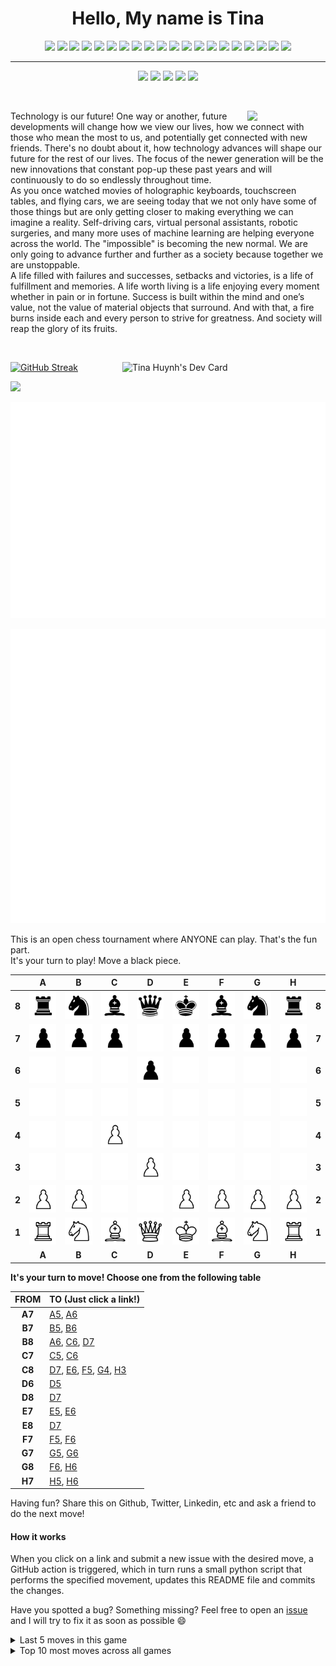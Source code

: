 <h1 align="center">Hello, My name is Tina</h1>

 <p align="center">
  <img src="https://img.shields.io/badge/-HTML5-E34F26?style=for-the-badge&logo=html5&logoColor=white"/>
  <img src="https://img.shields.io/badge/-CSS3-1572B6?style=for-the-badge&logo=css3"/>
  <img src="https://img.shields.io/badge/-JavaScript-black?style=for-the-badge&logo=javascript"/>
  <img src="https://img.shields.io/badge/-Bootstrap-563D7C?style=for-the-badge&logo=bootstrap"/>
  <img src="https://img.shields.io/badge/-Python-yellow?style=for-the-badge&logo=python"/>
  <img src="https://img.shields.io/badge/-Flask-gray?style=for-the-badge&logo=flask"/>
  <img src="https://img.shields.io/badge/-MySQL-212121?style=for-the-badge&logo=mysql"/>
  <img src="https://img.shields.io/badge/-Postman-FFF?style=for-the-badge&logo=postman"/>
  <img src="https://img.shields.io/badge/-Express-22AE5A?style=for-the-badge&logo=express"/>
  <img src="https://img.shields.io/badge/-Nodejs-white?style=for-the-badge&logo=Node.js"/>
  <img src="https://img.shields.io/badge/-React-212121?style=for-the-badge&logo=react"/>
  <img src="https://img.shields.io/badge/-MUI-0A1929?style=for-the-badge&logo=mui"/>
  <img src="https://img.shields.io/badge/-Sass-ED087D?style=for-the-badge&logo=sass"/>
  <img src="https://img.shields.io/badge/-MongoDB-FFF?style=for-the-badge&logo=mongodb"/>
  <img src="https://img.shields.io/badge/-Java-E34A86?style=for-the-badge&logo=java"/>
  <img src="https://img.shields.io/badge/-Spring-166E3A?style=for-the-badge&logo=spring"/>
  <img src="https://img.shields.io/badge/-VSCode-282A36?style=for-the-badge&logo=visualstudiocode"/>
  <img src="https://img.shields.io/badge/-Markdown-0e99da?style=for-the-badge&logo=markdown"/>
  <img src="https://img.shields.io/badge/-GitHub-0D1117?style=for-the-badge&logo=github"/>
  <img src="https://img.shields.io/badge/-Git-black?style=for-the-badge&logo=git"/>
  </p>
  
  <hr>
  
  <div align="center">
  <a href="https://www.linkedin.com/in/tinamchuynh/"><img src="https://img.shields.io/badge/-LinkedIn-blue?style=flat&color=a1242c&logo=linkedin&logoColor=E0E0E0"></a>
  <a href="https://dev.to/tmchuynh"><img src="https://img.shields.io/badge/-DEV.to-blue?style=flat&color=E0E0E0&logo=dev.to&logoColor=a1242c"></a>
  <a href="mailto:tinamchuynh@gmail.com"><img src="https://img.shields.io/badge/-Gmail-white?style=flat&amp;logo=gmail&amp;logoColor=E0E0E0&color=a1242c"></a>
  <a href="https://drive.google.com/file/d/1uNFStrjjcdi1dvPCN3Ubs3p8XoaDCWJh/view?usp=sharing"><img src="https://img.shields.io/badge/-Resume-red?style=flat&color=a1242c&logo=adobe-acrobat-reader&logoColor=E0E0E0"></a>
  <a href="https://twitter.com/tinamchuynh"><img src="https://img.shields.io/badge/-Twitter-white?style=flat&logo=twitter&logoColor=a1242c&color=E0E0E0"></a>
  </p>
</div>

<div align="right">

  &nbsp;
  
  <img align="right" src="https://github.com/tmchuynh/tmchuynh/blob/1af489ab39e53ecee8ceb5c2b7c0288370b8f735/images/Logo.png" width="125"/>
 


  <p align="left">Technology is our future! One way or another, future developments will change how we view our lives, how we connect with those who mean the most to us, and potentially get connected with new friends. There's no doubt about it, how technology advances will shape our future for the rest of our lives. The focus of the newer generation will be the new innovations that constant pop-up these past years and will continuously to do so endlessly throughout time.
    <br>
    As you once watched movies of holographic keyboards, touchscreen tables, and flying cars, we are seeing today that we not only have some of those things but are only getting closer to making everything we can imagine a reality. Self-driving cars, virtual personal assistants, robotic surgeries, and many more uses of machine learning are helping everyone across the world. The "impossible" is becoming the new normal. We are only going to advance further and further as a society because together we are unstoppable.
    <br>
    A life filled with failures and successes, setbacks and victories, is a life of fulfillment and memories. A life
worth living is a life enjoying every moment whether in pain or in fortune. Success is built within the mind
and one’s value, not the value of material objects that surround. And with that, a fire burns inside each
and every person to strive for greatness. And society will reap the glory of its fruits.</p>
</div>




<br>

  <a href="https://app.daily.dev/tmchuynh"><img align="right" src="https://github.com/tmchuynh/tmchuynh/blob/master/devcard.svg" width="325" alt="Tina Huynh's Dev Card"/></a>
  
  [![GitHub Streak](https://github-readme-streak-stats.herokuapp.com?user=tmchuynh&theme=dark&hide_border=true&border_radius=4.6&card_width=476&stroke=EB001F&ring=EB0A02&currStreakLabel=EBEBEB)](https://git.io/streak-stats)
  

   <div id="header">
  <img src="https://media.giphy.com/media/j5hWF2V3RlNGItTkGc/giphy.gif" width="250"/>
 </div>
  
  
![isocalendar metric](/metrics.plugin.isocalendar.fullyear.svg)

![Activity](/metrics.plugin.activity.svg)

This is an open chess tournament where ANYONE can play. That's the fun part.  
It's your turn to play! Move a <!-- BEGIN TURN -->black<!-- END TURN --> piece.

<!-- BEGIN CHESS BOARD -->
|   | A | B | C | D | E | F | G | H |   |
|---|:-:|:-:|:-:|:-:|:-:|:-:|:-:|:-:|:-:|
| **8** | <img src="img/black/rook.png" width=50px> | <img src="img/black/knight.png" width=50px> | <img src="img/black/bishop.png" width=50px> | <img src="img/black/queen.png" width=50px> | <img src="img/black/king.png" width=50px> | <img src="img/black/bishop.png" width=50px> | <img src="img/black/knight.png" width=50px> | <img src="img/black/rook.png" width=50px> | **8** |
| **7** | <img src="img/black/pawn.png" width=50px> | <img src="img/black/pawn.png" width=50px> | <img src="img/black/pawn.png" width=50px> | <img src="img/blank.png" width=50px> | <img src="img/black/pawn.png" width=50px> | <img src="img/black/pawn.png" width=50px> | <img src="img/black/pawn.png" width=50px> | <img src="img/black/pawn.png" width=50px> | **7** |
| **6** | <img src="img/blank.png" width=50px> | <img src="img/blank.png" width=50px> | <img src="img/blank.png" width=50px> | <img src="img/black/pawn.png" width=50px> | <img src="img/blank.png" width=50px> | <img src="img/blank.png" width=50px> | <img src="img/blank.png" width=50px> | <img src="img/blank.png" width=50px> | **6** |
| **5** | <img src="img/blank.png" width=50px> | <img src="img/blank.png" width=50px> | <img src="img/blank.png" width=50px> | <img src="img/blank.png" width=50px> | <img src="img/blank.png" width=50px> | <img src="img/blank.png" width=50px> | <img src="img/blank.png" width=50px> | <img src="img/blank.png" width=50px> | **5** |
| **4** | <img src="img/blank.png" width=50px> | <img src="img/blank.png" width=50px> | <img src="img/white/pawn.png" width=50px> | <img src="img/blank.png" width=50px> | <img src="img/blank.png" width=50px> | <img src="img/blank.png" width=50px> | <img src="img/blank.png" width=50px> | <img src="img/blank.png" width=50px> | **4** |
| **3** | <img src="img/blank.png" width=50px> | <img src="img/blank.png" width=50px> | <img src="img/blank.png" width=50px> | <img src="img/white/pawn.png" width=50px> | <img src="img/blank.png" width=50px> | <img src="img/blank.png" width=50px> | <img src="img/blank.png" width=50px> | <img src="img/blank.png" width=50px> | **3** |
| **2** | <img src="img/white/pawn.png" width=50px> | <img src="img/white/pawn.png" width=50px> | <img src="img/blank.png" width=50px> | <img src="img/blank.png" width=50px> | <img src="img/white/pawn.png" width=50px> | <img src="img/white/pawn.png" width=50px> | <img src="img/white/pawn.png" width=50px> | <img src="img/white/pawn.png" width=50px> | **2** |
| **1** | <img src="img/white/rook.png" width=50px> | <img src="img/white/knight.png" width=50px> | <img src="img/white/bishop.png" width=50px> | <img src="img/white/queen.png" width=50px> | <img src="img/white/king.png" width=50px> | <img src="img/white/bishop.png" width=50px> | <img src="img/white/knight.png" width=50px> | <img src="img/white/rook.png" width=50px> | **1** |
|   | **A** | **B** | **C** | **D** | **E** | **F** | **G** | **H** |   |
<!-- END CHESS BOARD -->

**It's your turn to move! Choose one from the following table**
<!-- BEGIN MOVES LIST -->
|  FROM  | TO (Just click a link!) |
| :----: | :---------------------- |
| **A7** | [A5](https://github.com/tmchuynh/tmchuynh/issues/new?body=Please+do+not+change+the+title.+Just+click+%22Submit+new+issue%22.&title=Chess%3A+Move+A7+to+A5), [A6](https://github.com/tmchuynh/tmchuynh/issues/new?body=Please+do+not+change+the+title.+Just+click+%22Submit+new+issue%22.&title=Chess%3A+Move+A7+to+A6) |
| **B7** | [B5](https://github.com/tmchuynh/tmchuynh/issues/new?body=Please+do+not+change+the+title.+Just+click+%22Submit+new+issue%22.&title=Chess%3A+Move+B7+to+B5), [B6](https://github.com/tmchuynh/tmchuynh/issues/new?body=Please+do+not+change+the+title.+Just+click+%22Submit+new+issue%22.&title=Chess%3A+Move+B7+to+B6) |
| **B8** | [A6](https://github.com/tmchuynh/tmchuynh/issues/new?body=Please+do+not+change+the+title.+Just+click+%22Submit+new+issue%22.&title=Chess%3A+Move+B8+to+A6), [C6](https://github.com/tmchuynh/tmchuynh/issues/new?body=Please+do+not+change+the+title.+Just+click+%22Submit+new+issue%22.&title=Chess%3A+Move+B8+to+C6), [D7](https://github.com/tmchuynh/tmchuynh/issues/new?body=Please+do+not+change+the+title.+Just+click+%22Submit+new+issue%22.&title=Chess%3A+Move+B8+to+D7) |
| **C7** | [C5](https://github.com/tmchuynh/tmchuynh/issues/new?body=Please+do+not+change+the+title.+Just+click+%22Submit+new+issue%22.&title=Chess%3A+Move+C7+to+C5), [C6](https://github.com/tmchuynh/tmchuynh/issues/new?body=Please+do+not+change+the+title.+Just+click+%22Submit+new+issue%22.&title=Chess%3A+Move+C7+to+C6) |
| **C8** | [D7](https://github.com/tmchuynh/tmchuynh/issues/new?body=Please+do+not+change+the+title.+Just+click+%22Submit+new+issue%22.&title=Chess%3A+Move+C8+to+D7), [E6](https://github.com/tmchuynh/tmchuynh/issues/new?body=Please+do+not+change+the+title.+Just+click+%22Submit+new+issue%22.&title=Chess%3A+Move+C8+to+E6), [F5](https://github.com/tmchuynh/tmchuynh/issues/new?body=Please+do+not+change+the+title.+Just+click+%22Submit+new+issue%22.&title=Chess%3A+Move+C8+to+F5), [G4](https://github.com/tmchuynh/tmchuynh/issues/new?body=Please+do+not+change+the+title.+Just+click+%22Submit+new+issue%22.&title=Chess%3A+Move+C8+to+G4), [H3](https://github.com/tmchuynh/tmchuynh/issues/new?body=Please+do+not+change+the+title.+Just+click+%22Submit+new+issue%22.&title=Chess%3A+Move+C8+to+H3) |
| **D6** | [D5](https://github.com/tmchuynh/tmchuynh/issues/new?body=Please+do+not+change+the+title.+Just+click+%22Submit+new+issue%22.&title=Chess%3A+Move+D6+to+D5) |
| **D8** | [D7](https://github.com/tmchuynh/tmchuynh/issues/new?body=Please+do+not+change+the+title.+Just+click+%22Submit+new+issue%22.&title=Chess%3A+Move+D8+to+D7) |
| **E7** | [E5](https://github.com/tmchuynh/tmchuynh/issues/new?body=Please+do+not+change+the+title.+Just+click+%22Submit+new+issue%22.&title=Chess%3A+Move+E7+to+E5), [E6](https://github.com/tmchuynh/tmchuynh/issues/new?body=Please+do+not+change+the+title.+Just+click+%22Submit+new+issue%22.&title=Chess%3A+Move+E7+to+E6) |
| **E8** | [D7](https://github.com/tmchuynh/tmchuynh/issues/new?body=Please+do+not+change+the+title.+Just+click+%22Submit+new+issue%22.&title=Chess%3A+Move+E8+to+D7) |
| **F7** | [F5](https://github.com/tmchuynh/tmchuynh/issues/new?body=Please+do+not+change+the+title.+Just+click+%22Submit+new+issue%22.&title=Chess%3A+Move+F7+to+F5), [F6](https://github.com/tmchuynh/tmchuynh/issues/new?body=Please+do+not+change+the+title.+Just+click+%22Submit+new+issue%22.&title=Chess%3A+Move+F7+to+F6) |
| **G7** | [G5](https://github.com/tmchuynh/tmchuynh/issues/new?body=Please+do+not+change+the+title.+Just+click+%22Submit+new+issue%22.&title=Chess%3A+Move+G7+to+G5), [G6](https://github.com/tmchuynh/tmchuynh/issues/new?body=Please+do+not+change+the+title.+Just+click+%22Submit+new+issue%22.&title=Chess%3A+Move+G7+to+G6) |
| **G8** | [F6](https://github.com/tmchuynh/tmchuynh/issues/new?body=Please+do+not+change+the+title.+Just+click+%22Submit+new+issue%22.&title=Chess%3A+Move+G8+to+F6), [H6](https://github.com/tmchuynh/tmchuynh/issues/new?body=Please+do+not+change+the+title.+Just+click+%22Submit+new+issue%22.&title=Chess%3A+Move+G8+to+H6) |
| **H7** | [H5](https://github.com/tmchuynh/tmchuynh/issues/new?body=Please+do+not+change+the+title.+Just+click+%22Submit+new+issue%22.&title=Chess%3A+Move+H7+to+H5), [H6](https://github.com/tmchuynh/tmchuynh/issues/new?body=Please+do+not+change+the+title.+Just+click+%22Submit+new+issue%22.&title=Chess%3A+Move+H7+to+H6) |
<!-- END MOVES LIST -->

Having fun? Share this on Github, Twitter, Linkedin, etc and ask a friend to do the next move!

#### How it works

When you click on a link and submit a new issue with the desired move, a GitHub action is triggered, which in turn runs a small python script that performs the specified movement, updates this README file and commits the changes.

Have you spotted a bug? Something missing? Feel free to open an [issue](https://github.com/tmchuynh/tmchuynh/issues) and I will try to fix it as soon as possible 😄


<details>
  <summary>Last 5 moves in this game</summary>
<!-- BEGIN LAST MOVES -->

| Move | Author |
| :--: | :----- |
| `D2` to `D3` | [ @tmchuynh](https://github.com/tmchuynh) |
| `D7` to `D6` | [ @MGBoulware88](https://github.com/MGBoulware88) |
| `C2` to `C4` | [ @tmchuynh](https://github.com/tmchuynh) |
| `Start game` | [ @tmchuynh](https://github.com/tmchuynh) |

<!-- END LAST MOVES -->
</details>

<details>
  <summary>Top 10 most moves across all games</summary>
<!-- BEGIN TOP MOVES -->

| Total moves |  User  |
| :---------: | :----- |
| 22 | [@tmchuynh](https://github.com/tmchuynh) |
| 20 | [@MGBoulware88](https://github.com/MGBoulware88) |
| 3 | [@JeffGreenlee42](https://github.com/JeffGreenlee42) |
| 2 | [@BenMcBride](https://github.com/BenMcBride) |
| 1 | [@TheEpyonArchitect](https://github.com/TheEpyonArchitect) |
| 1 | [@aaronpnguyen](https://github.com/aaronpnguyen) |
| 1 | [@JustinBui](https://github.com/JustinBui) |

<!-- END TOP MOVES -->
</details>
